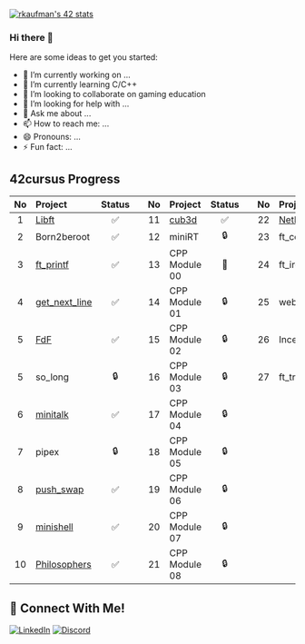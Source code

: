[![rkaufman's 42 stats](https://badge42.vercel.app/api/v2/cl2r6b3yn005909mln989e21s/stats?cursusId=21&coalitionId=undefined)](https://github.com/JaeSeoKim/badge42)

### Hi there 👋

Here are some ideas to get you started:

- 🔭 I’m currently working on ...
- 🌱 I’m currently learning C/C++
- 👯 I’m looking to collaborate on gaming education
- 🤔 I’m looking for help with ...
- 💬 Ask me about ...
- 📫 How to reach me: ...
- 😄 Pronouns: ...
- ⚡ Fun fact: ...

## 42cursus Progress

| No  | Project                                    | Status |   | No  | Project       | Status |   | No  | Project                        | Status |
| :-: | :----------------------------------------- | :----: | - | :-: | :------------ | :----: | - | :-: | :----------------------------- | :----: |
| 1   | [Libft](../../../42_Libft)                 | ✅     |   | 11  | [cub3d](../../../42_cub3D) | ✅     |   | 22  | [NetPractice](../../../42_NetPractice)                    | ✅      |
| 2   | Born2beroot                                | ✅     |   | 12  | miniRT        | 🔒     |   | 23  | ft_containers                  | 🔒      |
| 3   | [ft_printf](../../../42_ft_printf)         | ✅     |   | 13  | CPP Module 00 | 📝     |   | 24  | ft_irc                         | 🔒      |
| 4   | [get_next_line](../../../42_get_next_line) | ✅     |   | 14  | CPP Module 01 | 🔒     |   | 25  | webserv                        | 🔒      |
| 5   | [FdF](../../../42_fdf)                     | ✅     |   | 15  | CPP Module 02 | 🔒     |   | 26  | Inception                      | 🔒      |
| 5   | so_long                                    | 🔒    |   | 16  | CPP Module 03 | 🔒     |   | 27  | ft_transcendence               | 🔒      |
| 6   | [minitalk](../../../42_minitalk)           | ✅     |   | 17  | CPP Module 04 | 🔒     |   |     |                                |         |
| 7   | pipex                                      | 🔒     |   | 18  | CPP Module 05 | 🔒     |   |     |                                |         |
| 8   | [push_swap](../../../42_push_swap)         | ✅     |   | 19  | CPP Module 06 | 🔒     |   |     |                                |         |
| 9   | [minishell](../../../42_minishell)         | ✅     |   | 20  | CPP Module 07 | 🔒     |   |     |                                |         |
| 10  | [Philosophers](../../../42_philosophers)   | ✅     |   | 21  | CPP Module 08 | 🔒     |   |     |                                |         |

## 📱 Connect With Me!
[![LinkedIn](https://img.shields.io/badge/-LinkedIn-0e76a8?style=flat-square&logo=linkedin&logoColor=white)](https://www.linkedin.com/in/ren%C3%A9-kaufmann-14072a239/)
[![Discord](https://img.shields.io/badge/Discord-7289DA?style=flat-square&logo=discord&logoColor=white)](https://discordapp.com/users/426426595817947137)
